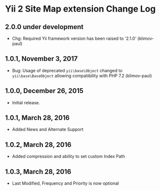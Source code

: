 Yii 2 Site Map extension Change Log
===================================

2.0.0 under development
-----------------------

- Chg: Required Yii framework version has been raised to '2.1.0' (klimov-paul)


1.0.1, November 3, 2017
-----------------------

- Bug: Usage of deprecated `yii\base\Object` changed to `yii\base\BaseObject` allowing compatibility with PHP 7.2 (klimov-paul)


1.0.0, December 26, 2015
------------------------

- Initial release.


1.0.1, March 28, 2016
------------------------

- Added News and Alternate Support


1.0.2, March 28, 2016
------------------------

- Added compression and ability to set custom Index Path


1.0.3, March 28, 2016
------------------------

- Last Modified, Frequency and Priority is now optional
